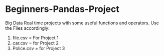 # Beginners-Pandas-Project
Big Data Real time projects with some useful functions and operators.
Use the Files accordingly:
1. file.csv = For Project 1
2. car.csv = for Project 2
3. Police.csv = for Project 3
